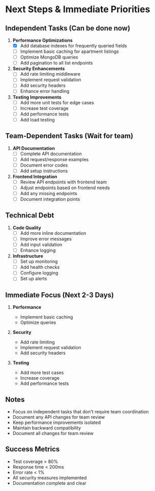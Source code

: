 # Next Steps & Immediate Priorities

## Independent Tasks (Can be done now)
1. **Performance Optimizations**
   - [x] Add database indexes for frequently queried fields
   - [ ] Implement basic caching for apartment listings
   - [ ] Optimize MongoDB queries
   - [ ] Add pagination to all list endpoints

2. **Security Enhancements**
   - [ ] Add rate limiting middleware
   - [ ] Implement request validation
   - [ ] Add security headers
   - [ ] Enhance error handling

3. **Testing Improvements**
   - [ ] Add more unit tests for edge cases
   - [ ] Increase test coverage
   - [ ] Add performance tests
   - [ ] Add load testing

## Team-Dependent Tasks (Wait for team)
1. **API Documentation**
   - [ ] Complete API documentation
   - [ ] Add request/response examples
   - [ ] Document error codes
   - [ ] Add setup instructions

2. **Frontend Integration**
   - [ ] Review API endpoints with frontend team
   - [ ] Adjust endpoints based on frontend needs
   - [ ] Add any missing endpoints
   - [ ] Document integration points

## Technical Debt
1. **Code Quality**
   - [ ] Add more inline documentation
   - [ ] Improve error messages
   - [ ] Add input validation
   - [ ] Enhance logging

2. **Infrastructure**
   - [ ] Set up monitoring
   - [ ] Add health checks
   - [ ] Configure logging
   - [ ] Set up alerts

## Immediate Focus (Next 2-3 Days)
1. **Performance**
   - Implement basic caching
   - Optimize queries

2. **Security**
   - Add rate limiting
   - Implement request validation
   - Add security headers

3. **Testing**
   - Add more test cases
   - Increase coverage
   - Add performance tests

## Notes
- Focus on independent tasks that don't require team coordination
- Document any API changes for team review
- Keep performance improvements isolated
- Maintain backward compatibility
- Document all changes for team review

## Success Metrics
- Test coverage > 80%
- Response time < 200ms
- Error rate < 1%
- All security measures implemented
- Documentation complete and clear 